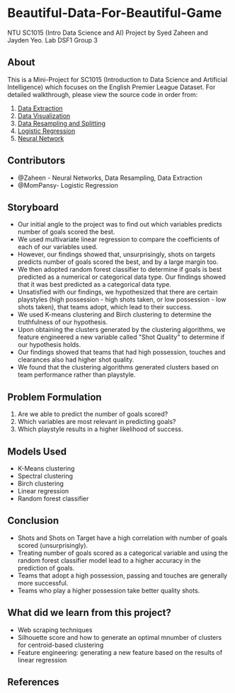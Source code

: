 # Beautiful-Data-For-Beautiful-Game
NTU SC1015 (Intro Data Science and AI) Project by Syed Zaheen and Jayden Yeo. Lab DSF1 Group 3 

## About

This is a Mini-Project for SC1015 (Introduction to Data Science and Artificial Intelligence) which focuses on the English Premier League Dataset. For detailed walkthrough, please view the source code in order from:

1. [Data Extraction](https://github.com/nicklimmm/movie-analysis/blob/main/data-extraction.ipynb)
2. [Data Visualization](https://github.com/nicklimmm/movie-analysis/blob/main/data-visualization.ipynb)
3. [Data Resampling and Splitting](https://github.com/nicklimmm/movie-analysis/blob/main/data-resampling-and-splitting.ipynb)
4. [Logistic Regression](https://github.com/nicklimmm/movie-analysis/blob/main/logistic-regression.ipynb)
5. [Neural Network](https://github.com/nicklimmm/movie-analysis/blob/main/neural-network.ipynb)
  
## Contributors

- @Zaheen - Neural Networks, Data Resampling, Data Extraction
- @MomPansy- Logistic Regression

## Storyboard

- Our initial angle to the project was to find out which variables predicts number of goals scored the best. 
- We used multivariate linear regression to compare the coefficients of each of our variables used.
- However, our findings showed that, unsurprisingly, shots on targets predicts number of goals scored the best, and by a large margin too.
- We then adopted random forest classifier to determine if goals is best predicted as a numerical or categorical data type. Our findings showed that it was best predicted as a categorical data type.
- Unsatisfied with our findings, we hypothesized that there are certain playstyles (high possession - high shots taken, or low possession - low shots taken), that teams adopt, which lead to their success.
- We used K-means clustering and Birch clustering to determine the truthfulness of our hypothesis.
- Upon obtaining the clusters generated by the clustering algorithms, we feature engineered a new variable called "Shot Quality" to determine if our hypothesis holds.
- Our findings showed that teams that had high possession, touches and clearances also had higher shot quality.
- We found that the clustering algorithms generated clusters based on team performance rather than playstyle.


## Problem Formulation

1. Are we able to predict the number of goals scored?
2. Which variables are most relevant in predicting goals?
3. Which playstyle results in a higher likelihood of success. 

## Models Used

- K-Means clustering
- Spectral clustering
- Birch clustering
- Linear regression
- Random forest classifier

## Conclusion

- Shots and Shots on Target have a high correlation with number of goals scored (unsurprisingly).
- Treating number of goals scored as a categorical variable and using the random forest classifier model lead to a higher accuracy in the prediction of goals.
- Teams that adopt a high possession, passing and touches are generally more successful.
- Teams who play a higher possession take better quality shots. 

## What did we learn from this project?

- Web scraping techniques
- Silhouette score and how to generate an optimal mnumber of clusters for centroid-based clustering
- Feature engineering: generating a new feature based on the results of linear regression

## References

